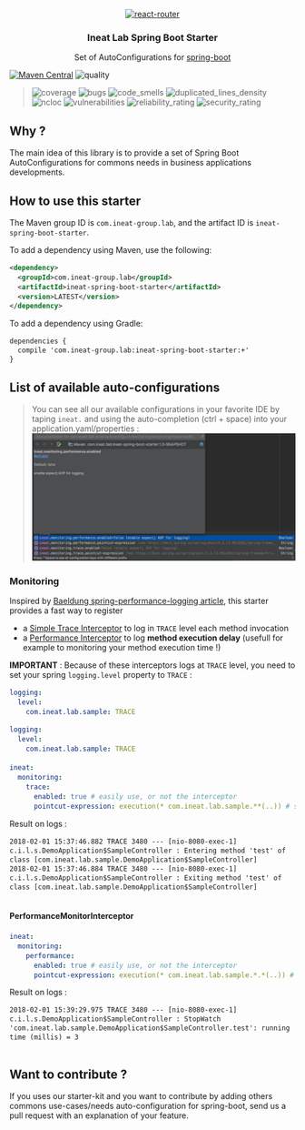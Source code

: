 <p align="center">
  <a href="https://twitter.com/IneatLab">
    <img alt="react-router" src="https://pbs.twimg.com/profile_images/895249302259453953/xM4w4S4o.jpg" width="144">
  </a>
</p>

<h3 align="center">
 Ineat Lab Spring Boot Starter
</h3>

<p align="center">
  Set of AutoConfigurations for  <a href="https://projects.spring.io/spring-boot/">spring-boot</a>
</p>

[![Maven Central](https://maven-badges.herokuapp.com/maven-central/com.ineat-group.lab/ineat-spring-boot-starter/badge.svg)](https://maven-badges.herokuapp.com/maven-central/com.google.guava/guava)
![quality](https://sonarcloud.io/api/project_badges/measure?project=com.ineat-group.lab%3Aineat-spring-boot-starter&metric=alert_status
)

> ![coverage](https://sonarcloud.io/api/project_badges/measure?project=com.ineat-group.lab%3Aineat-spring-boot-starter&metric=coverage)
![bugs](https://sonarcloud.io/api/project_badges/measure?project=com.ineat-group.lab%3Aineat-spring-boot-starter&metric=bugs)
![code_smells](https://sonarcloud.io/api/project_badges/measure?project=com.ineat-group.lab%3Aineat-spring-boot-starter&metric=code_smells)
![duplicated_lines_density](https://sonarcloud.io/api/project_badges/measure?project=com.ineat-group.lab%3Aineat-spring-boot-starter&metric=duplicated_lines_density)
![ncloc](https://sonarcloud.io/api/project_badges/measure?project=com.ineat-group.lab%3Aineat-spring-boot-starter&metric=ncloc)
![vulnerabilities](https://sonarcloud.io/api/project_badges/measure?project=com.ineat-group.lab%3Aineat-spring-boot-starter&metric=vulnerabilities)
![reliability_rating](https://sonarcloud.io/api/project_badges/measure?project=com.ineat-group.lab%3Aineat-spring-boot-starter&metric=reliability_rating)
![security_rating](https://sonarcloud.io/api/project_badges/measure?project=com.ineat-group.lab%3Aineat-spring-boot-starter&metric=security_rating)
 
## Why ?

The main idea of this library is to provide a set of Spring Boot AutoConfigurations for commons needs in business
 applications developments. 
 
## How to use this starter


The Maven group ID is `com.ineat-group.lab`, and the artifact ID is `ineat-spring-boot-starter`. 

To add a dependency using Maven, use the following:

```xml
<dependency>
  <groupId>com.ineat-group.lab</groupId>
  <artifactId>ineat-spring-boot-starter</artifactId>
  <version>LATEST</version>
</dependency>
```

To add a dependency using Gradle:

```
dependencies {
  compile 'com.ineat-group.lab:ineat-spring-boot-starter:+'
}
```

## List of available auto-configurations

> You can see all our available configurations in your favorite IDE by taping `ineat.` and using the auto-completion (ctrl + space)
> into your application.yaml/properties :
> ![configurations](src/docs/assets/monitoring_properties.png)

### Monitoring

Inspired by [Baeldung spring-performance-logging article](http://www.baeldung.com/spring-performance-logging), this 
starter provides a fast way to register 

* a [Simple Trace Interceptor](https://docs.spring.io/spring-framework/docs/current/javadoc-api/org/springframework/aop/interceptor/SimpleTraceInterceptor.html)
to log in `TRACE` level each method invocation
* a [Performance Interceptor](https://docs.spring.io/spring-framework/docs/current/javadoc-api/org/springframework/aop/interceptor/PerformanceMonitorInterceptor.html)
to log **method execution delay** (usefull for example to monitoring your method execution time !)

**IMPORTANT** : Because of these interceptors logs at `TRACE` level, you need to set your spring `logging.level` property to
`TRACE` : 

```yaml
logging:
  level:
    com.ineat.lab.sample: TRACE

```

```yaml
logging:
  level:
    com.ineat.lab.sample: TRACE
      
ineat:
  monitoring:
    trace:
      enabled: true # easily use, or not the interceptor
      pointcut-expression: execution(* com.ineat.lab.sample.**(..)) # set the pointcut expression according to AspectJ pointcut pattern

```

Result on logs : 

```
2018-02-01 15:37:46.882 TRACE 3480 --- [nio-8080-exec-1] c.i.l.s.DemoApplication$SampleController : Entering method 'test' of class [com.ineat.lab.sample.DemoApplication$SampleController]
2018-02-01 15:37:46.884 TRACE 3480 --- [nio-8080-exec-1] c.i.l.s.DemoApplication$SampleController : Exiting method 'test' of class [com.ineat.lab.sample.DemoApplication$SampleController]


```
#### PerformanceMonitorInterceptor

```yaml
ineat:
  monitoring:
    performance:
      enabled: true # easily use, or not the interceptor
      pointcut-expression: execution(* com.ineat.lab.sample.*.*(..)) # set the pointcut expression according to AspectJ pointcut pattern
```


Result on logs : 

```
2018-02-01 15:39:29.975 TRACE 3480 --- [nio-8080-exec-1] c.i.l.s.DemoApplication$SampleController : StopWatch 'com.ineat.lab.sample.DemoApplication$SampleController.test': running time (millis) = 3


```

## Want to contribute ?

If you uses our starter-kit and you want to contribute by adding others commons use-cases/needs auto-configuration for 
spring-boot, send us a pull request with an explanation of your feature.